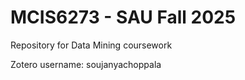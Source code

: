 # MCIS6273 - SAU Fall 2025
Repository for Data Mining coursework

Zotero username: soujanyachoppala
